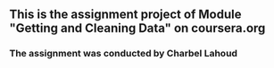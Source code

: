 ## This is the assignment project of Module "Getting and Cleaning Data" on coursera.org
### The assignment was conducted by Charbel Lahoud
